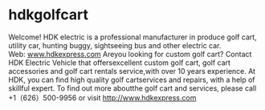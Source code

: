 # hdkgolfcart
Welcome! HDK electric is a professional manufacturer in produce golf cart, utility car, hunting buggy, sightseeing bus and other electric car. Web: www.hdkexpress.com
Areyou looking for custom golf cart? Contact HDK Electric Vehicle that offersexcellent custom golf cart, golf cart accessories and golf cart rentals service,with over 10 years experience. At HDK, you can find high quality golf cartservices and repairs, with a help of skillful expert. To find out more aboutthe golf cart and services, please call +1（626）500-9956 or visit http://www.hdkexpress.com
